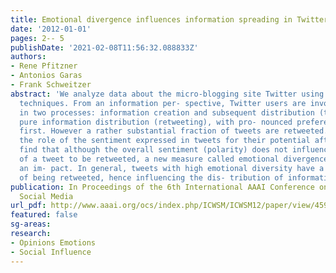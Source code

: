 ```yaml
---
title: Emotional divergence influences information spreading in Twitter
date: '2012-01-01'
pages: 2-- 5
publishDate: '2021-02-08T11:56:32.088833Z'
authors:
- Rene Pfitzner
- Antonios Garas
- Frank Schweitzer
abstract: 'We analyze data about the micro-blogging site Twitter using sentiment extraction
  techniques. From an information per- spective, Twitter users are involved mostly
  in two processes: information creation and subsequent distribution (tweeting), and
  pure information distribution (retweeting), with pro- nounced preference to the
  first. However a rather substantial fraction of tweets are retweeted. Here, we address
  the role of the sentiment expressed in tweets for their potential after- math. We
  find that although the overall sentiment (polarity) does not influence the probability
  of a tweet to be retweeted, a new measure called emotional divergence does have
  an im- pact. In general, tweets with high emotional diversity have a better chance
  of being retweeted, hence influencing the dis- tribution of information.'
publication: In Proceedings of the 6th International AAAI Conference on Weblogs and
  Social Media
url_pdf: http://www.aaai.org/ocs/index.php/ICWSM/ICWSM12/paper/view/4596
featured: false
sg-areas:
research: 
- Opinions Emotions
- Social Influence
---
```

